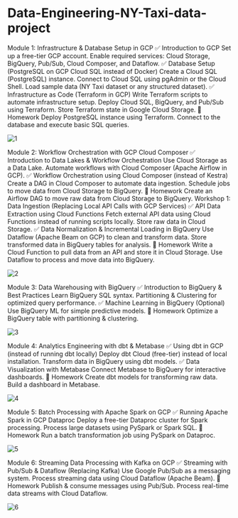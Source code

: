 # Data-Engineering-NY-Taxi-data-project

Module 1: Infrastructure & Database Setup in GCP
✅ Introduction to GCP
Set up a free-tier GCP account.
Enable required services: Cloud Storage, BigQuery, Pub/Sub, Cloud Composer, and Dataflow.
✅ Database Setup (PostgreSQL on GCP Cloud SQL instead of Docker)
Create a Cloud SQL (PostgreSQL) instance.
Connect to Cloud SQL using pgAdmin or the Cloud Shell.
Load sample data (NY Taxi dataset or any structured dataset).
✅ Infrastructure as Code (Terraform in GCP)
Write Terraform scripts to automate infrastructure setup.
Deploy Cloud SQL, BigQuery, and Pub/Sub using Terraform.
Store Terraform state in Google Cloud Storage.
📌 Homework
Deploy PostgreSQL instance using Terraform.
Connect to the database and execute basic SQL queries.

![1](https://github.com/user-attachments/assets/5f0ce45f-1e37-4870-bd8e-e5b0494a3a35)




Module 2: Workflow Orchestration with GCP Cloud Composer
✅ Introduction to Data Lakes & Workflow Orchestration
Use Cloud Storage as a Data Lake.
Automate workflows with Cloud Composer (Apache Airflow in GCP).
✅ Workflow Orchestration using Cloud Composer (instead of Kestra)
Create a DAG in Cloud Composer to automate data ingestion.
Schedule jobs to move data from Cloud Storage to BigQuery.
📌 Homework
Create an Airflow DAG to move raw data from Cloud Storage to BigQuery.
Workshop 1: Data Ingestion (Replacing Local API Calls with GCP Services)
✅ API Data Extraction using Cloud Functions
Fetch external API data using Cloud Functions instead of running scripts locally.
Store raw data in Cloud Storage.
✅ Data Normalization & Incremental Loading in BigQuery
Use Dataflow (Apache Beam on GCP) to clean and transform data.
Store transformed data in BigQuery tables for analysis.
📌 Homework
Write a Cloud Function to pull data from an API and store it in Cloud Storage.
Use Dataflow to process and move data into BigQuery.

![2](https://github.com/user-attachments/assets/d81e7a35-903e-4c46-a798-e2b10049e514)


Module 3: Data Warehousing with BigQuery
✅ Introduction to BigQuery & Best Practices
Learn BigQuery SQL syntax.
Partitioning & Clustering for optimized query performance.
✅ Machine Learning in BigQuery (Optional)
Use BigQuery ML for simple predictive models.
📌 Homework
Optimize a BigQuery table with partitioning & clustering.

![3](https://github.com/user-attachments/assets/b0662663-2ee6-4cbc-9c1f-d52e691916ce)


Module 4: Analytics Engineering with dbt & Metabase
✅ Using dbt in GCP (instead of running dbt locally)
Deploy dbt Cloud (free-tier) instead of local installation.
Transform data in BigQuery using dbt models.
✅ Data Visualization with Metabase
Connect Metabase to BigQuery for interactive dashboards.
📌 Homework
Create dbt models for transforming raw data.
Build a dashboard in Metabase.


![4](https://github.com/user-attachments/assets/b7c34424-3c2b-42b4-94c0-c3b3f50c9eaa)



Module 5: Batch Processing with Apache Spark on GCP
✅ Running Apache Spark in GCP Dataproc
Deploy a free-tier Dataproc cluster for Spark processing.
Process large datasets using PySpark or Spark SQL.
📌 Homework
Run a batch transformation job using PySpark on Dataproc.

![5](https://github.com/user-attachments/assets/a9da6930-f34d-47a4-b600-4d14541c1a6a)


Module 6: Streaming Data Processing with Kafka on GCP
✅ Streaming with Pub/Sub & Dataflow (Replacing Kafka)
Use Google Pub/Sub as a messaging system.
Process streaming data using Cloud Dataflow (Apache Beam).
📌 Homework
Publish & consume messages using Pub/Sub.
Process real-time data streams with Cloud Dataflow.

![6](https://github.com/user-attachments/assets/c27e2fa3-b5fd-4b0e-b042-7c6261a4426e)



